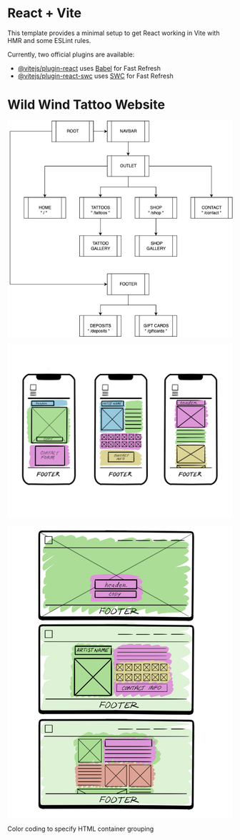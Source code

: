 # React + Vite

This template provides a minimal setup to get React working in Vite with HMR and some ESLint rules.

Currently, two official plugins are available:

- [@vitejs/plugin-react](https://github.com/vitejs/vite-plugin-react/blob/main/packages/plugin-react/README.md) uses [Babel](https://babeljs.io/) for Fast Refresh
- [@vitejs/plugin-react-swc](https://github.com/vitejs/vite-plugin-react-swc) uses [SWC](https://swc.rs/) for Fast Refresh

# Wild Wind Tattoo Website

![Site Outline](src/images/wildWindSite.jpg)

![Site Wireframe Mobile](src/images/wireframeMobile.png)

![SiteWireframeDesktop](src/images/wireframeDesktop.png)

Color coding to specify HTML container grouping
